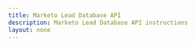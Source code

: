 ```yaml
---
title: Marketo Lead Database API
description: Marketo Lead Database API instructions
layout: none
--- 
```

<RedoclyAPIBlock src="/swagger-mapi.json"/>
